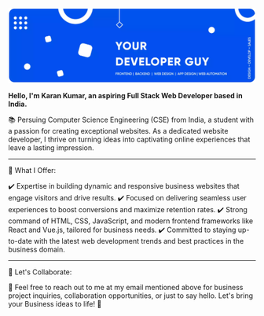 <p align="left"> <img src="/src/assets/github-banner.webp" alt="karandeveloper" /> </p>

<p align="left"><b>Hello, I'm Karan Kumar, an aspiring Full Stack Web Developer based in India.</b></p>

📚 Persuing Computer Science Engineering (CSE) from India, a student with a passion for creating exceptional websites. As a dedicated website developer, I thrive on turning ideas into captivating online experiences that leave a lasting impression.

<hr></hr>

🔧 What I Offer:

✔️ Expertise in building dynamic and responsive business websites that engage visitors and drive results.
✔️ Focused on delivering seamless user experiences to boost conversions and maximize retention rates.
✔️ Strong command of HTML, CSS, JavaScript, and modern frontend frameworks like React and Vue.js, tailored for business needs.
✔️ Committed to staying up-to-date with the latest web development trends and best practices in the business domain.

<hr></hr>

💼 Let's Collaborate:

📧 Feel free to reach out to me at my email mentioned above for business project inquiries, collaboration opportunities, or just to say hello. Let's bring your Business ideas to life! 🚀
